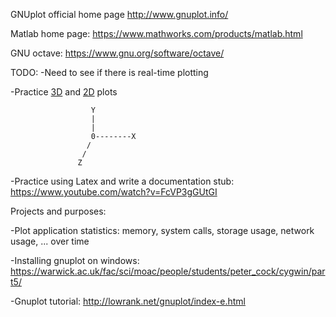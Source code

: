 GNUplot official home page http://www.gnuplot.info/

Matlab home page: https://www.mathworks.com/products/matlab.html

GNU octave: https://www.gnu.org/software/octave/

TODO:
-Need to see if there is real-time plotting

-Practice [3D](https://en.wikipedia.org/wiki/Three-dimensional_space) and [2D](https://en.wikipedia.org/wiki/Two-dimensional_space) plots

                      Y
                      |
                      |
                      0--------X
                     /
                    /
                   Z

-Practice using Latex and write a documentation stub: https://www.youtube.com/watch?v=FcVP3gGUtGI

Projects and purposes:

-Plot application statistics: memory, system calls, storage usage, network usage, ... over time

-Installing gnuplot on windows: https://warwick.ac.uk/fac/sci/moac/people/students/peter_cock/cygwin/part5/

-Gnuplot tutorial: http://lowrank.net/gnuplot/index-e.html

